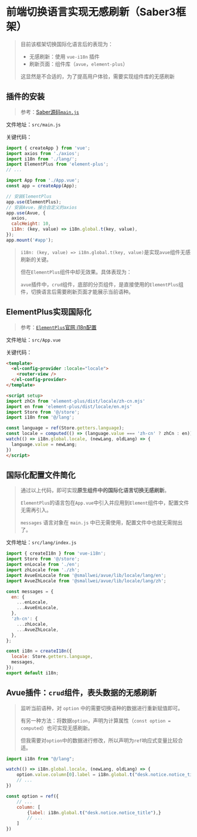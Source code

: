 # 前端切换语言实现无感刷新（Saber3框架）

> 目前该框架切换国际化语言后的表现为：
>
> - 无感刷新：使用 `vue-i18n` 插件
> - 刷新页面：组件库（`avue`，`element-plus`）
>
> 这显然是不合适的，为了提高用户体验，需要实现组件库的无感刷新

## 插件的安装

> 参考：[Saber源码`main.js`](https://gitee.com/smallc/Saber/blob/master/src/main.js) 

文件地址：`src/main.js`

关键代码：

```js
import { createApp } from 'vue';
import axios from './axios';
import i18n from './lang/';
import ElementPlus from 'element-plus';
// ...

import App from './App.vue';
const app = createApp(App);

// 安装ElementPlus
app.use(ElementPlus);
// 安装Avue，接合自定义的axios
app.use(Avue, {
  axios,
  calcHeight: 10,
  i18n: (key, value) => i18n.global.t(key, value),
});
app.mount('#app');
```

> `i18n: (key, value) => i18n.global.t(key, value)`是实现`avue`组件无感刷新的关键。
>
> 但在`ElementPlus`组件中却无效果。具体表现为：
>
> `avue`插件中，`crud`组件，底部的分页组件，是直接使用的`ElementPlus`组件，切换语言后需要刷新页面才能展示当前语种。

## ElementPlus实现国际化

> 参考：[`ElementPlus`官网 i18n配置](https://element-plus.org/zh-CN/component/config-provider.html#i18n-%E9%85%8D%E7%BD%AE) 

文件地址：`src/App.vue`

关键代码：

```html
<template>
  <el-config-provider :locale="locale">
    <router-view />
  </el-config-provider>
</template>

<script setup>
import zhCn from 'element-plus/dist/locale/zh-cn.mjs'
import en from 'element-plus/dist/locale/en.mjs'
import Store from '@/store';
import i18n from '@/lang';

const language = ref(Store.getters.language);
const locale = computed(() => (language.value === 'zh-cn' ? zhCn : en))
watch(() => i18n.global.locale, (newLang, oldLang) => {
  language.value = newLang;
})
</script>
```





## 国际化配置文件简化

> 通过以上代码，即可实现**原生组件中的国际化语言切换无感刷新**。
>
> `ElementPlus`的语言包在`App.vue`中引入并应用到`Element`组件中，配置文件无需再引入。
>
> `messages` 语言对象在 `main.js` 中已无需使用，配置文件中也就无需抛出了。

文件地址：`src/lang/index.js`

```js
import { createI18n } from 'vue-i18n';
import Store from '@/store';
import enLocale from './en';
import zhLocale from './zh';
import AvueEnLocale from '@smallwei/avue/lib/locale/lang/en';
import AvueZhLocale from '@smallwei/avue/lib/locale/lang/zh';

const messages = {
  en: {
    ...enLocale,
    ...AvueEnLocale,
  },
  'zh-cn': {
    ...zhLocale,
    ...AvueZhLocale,
  },
};

const i18n = createI18n({
  locale: Store.getters.language,
  messages,
});
export default i18n;
```



## Avue插件：`crud`组件，表头数据的无感刷新

> 监听当前语种，对 `option` 中的需要切换语种的数据进行重新赋值即可。
>
> 有另一种方法：将数据`option`，声明为计算属性（`const option = computed`）也可实现无感刷新。
>
> 但我需要对`option`中的数据进行修改，所以声明为`ref`响应式变量比较合适。

```js
import i18n from "@/lang";

watch(() => i18n.global.locale, (newLang, oldLang) => {
    option.value.column[0].label = i18n.global.t("desk.notice.notice_title");
    // ...
})

const option = ref({
    // ...
    column: [
        {label: i18n.global.t("desk.notice.notice_title"),}
        // ...
    ]
})
```

